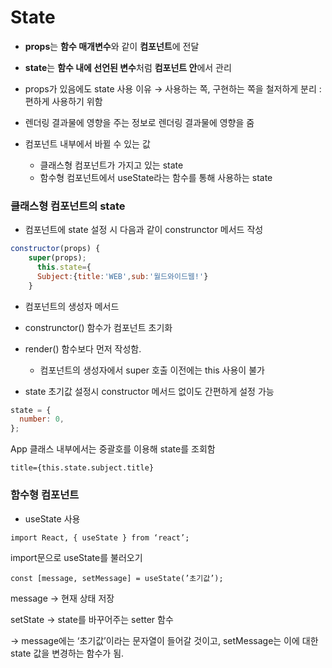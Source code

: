 # State

- **props**는 **함수 매개변수**와 같이 **컴포넌트**에 전달
- **state**는 **함수 내에 선언된 변수**처럼 **컴포넌트 안**에서 관리
- props가 있음에도 state 사용 이유 → 사용하는 쪽, 구현하는 쪽을 철저하게 분리 : 편하게 사용하기 위함
- 렌더링 결과물에 영향을 주는 정보로 렌더링 결과물에 영향을 줌

- 컴포넌트 내부에서 바뀔 수 있는 값
  - 클래스형 컴포넌트가 가지고 있는 state
  - 함수형 컴포넌트에서 useState라는 함수를 통해 사용하는 state

### 클래스형 컴포넌트의 state

- 컴포넌트에 state 설정 시 다음과 같이 construnctor 메서드 작성

```jsx
constructor(props) {
    super(props);
      this.state={
      Subject:{title:'WEB',sub:'월드와이드웹!'}
    }
```

- 컴포넌트의 생성자 메서드
- construnctor() 함수가 컴포넌트 초기화
- render() 함수보다 먼저 작성함.

  - 컴포넌트의 생성자에서 super 호출 이전에는 this 사용이 불가

- state 초기값 설정시 constructor 메서드 없이도 간편하게 설정 가능

```jsx
state = {
  number: 0,
};
```

App 클래스 내부에서는 중괄호를 이용해 state를 조회함

`title={this.state.subject.title}`

### 함수형 컴포넌트

- useState 사용

`import React, { useState } from ‘react’;`

import문으로 useState를 불러오기

`const [message, setMessage] = useState(’초기값’);`

message → 현재 상태 저장

setState → state를 바꾸어주는 setter 함수

→ message에는 ‘초기값’이라는 문자열이 들어갈 것이고, setMessage는 이에 대한 state 값을 변경하는 함수가 됨.
